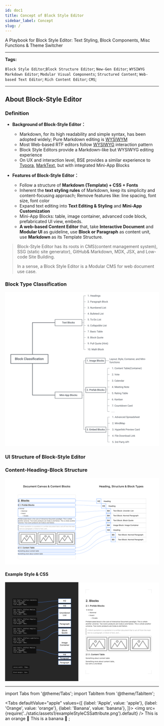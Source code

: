 ```yaml
---
id: doc1
title: Concept of Block Style Editor
sidebar_label: Concept 
slug: /
---
```


A Playbook for Block Style Editor: Text Styling, Block Components, Misc Functions & Theme Switcher 

---

**Tags:** 

`Block Style Editor`;`Block Structure Editor`; `New-Gen Editor`; `WYSIWYG Markdown Editor`; `Modular Visual Components`; `Structured Content`; `Web-based Text Editor`; `Rich Content Editor`; `CMS`; 

---

## About Block-Style Editor

### Definition

- **Background of Block-Style Editor：**
  
  - Markdown, for its high readability and simple syntax, has been adopted widely; Pure Markdown editing is [WYSIWYM](https://en.wikipedia.org/wiki/WYSIWYM)
  - Most Web-based RTF editors follow [WYSIWYG](https://en.wikipedia.org/wiki/WYSIWYG) interaction pattern
  - Block Style Editors provide a Markdown-like but WYSIWYG editing experience
  - On UX and interaction level, BSE provides a similar experience to [Typora](https://typora.io/), [MarkText](https://marktext.app/), but with integrated Mini-App Blocks

- **Features of Block-Style Editor：**
  
  - Follow a structure of **Markdown (Template) + CSS + Fonts**
  - Inherent the **text styling rules** of Markdown, keep its simplicity and content-focusing approach; Remove features like: line spacing, font size, font color
  - Expand text editing into **Text Editing & Styling** and **Mini-App Customization**
  - Mini-App Blocks: table, image container, advanced code block, prefabricated UI view, embeds.  
  - **A web-based Content Editor** that, take **Interactive Document** and **Modular UI** as guideline, use **Block or Paragraph** as content unit, use **Markdown** as its Template Structure. 

> Block-Style Editor has its roots in CMS(content management system), SSG (static site generator), GitHub& Markdown, MDX, JSX, and Low-code Site Building. 
>
> In a sense, a Block Style Editor is a Modular CMS for web document use case.

### Block Type Classification

![Block_Classification.png](../static/assets1/Block_Classification.png)

### UI Structure of Block-Style Editor

### Content-Heading-Block Structure

![contentheadingblockstructure](../static/assets1/contentheadingblockstructure.png)

#### Example Style & CSS

![exampleStyleCSSattribute](../static/assets1/exampleStyleCSSattribute.png)

---

import Tabs from '@theme/Tabs';
import TabItem from '@theme/TabItem';

<Tabs
  defaultValue="apple"
  values={[
    {label: 'Apple', value: 'apple'},
    {label: 'Orange', value: 'orange'},
    {label: 'Banana', value: 'banana'},
  ]}>
  <TabItem value="apple"><img src={require('../static/assets1/exampleStyleCSSattribute.png').default} /></TabItem>
  <TabItem value="orange">This is an orange 🍊</TabItem>
  <TabItem value="banana">This is a banana 🍌</TabItem>
</Tabs>;

